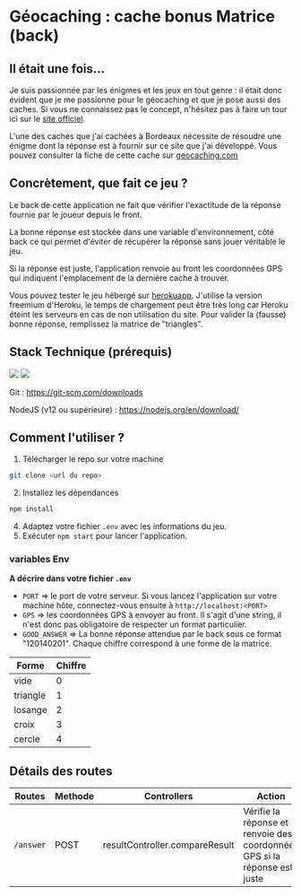 # Géocaching : cache bonus Matrice (back)

## Il était une fois... 

Je suis passionnée par les énigmes et les jeux en tout genre : il était donc évident que je me passionne pour le géocaching et que je pose aussi des caches. Si vous ne connaissez pas le concept, n'hésitez pas à faire un tour ici sur le [site officiel](https://www.geocaching.com/play).

L'une des caches que j'ai cachées à Bordeaux nécessite de résoudre une énigme dont la réponse est à fournir sur ce site que j'ai développé. Vous pouvez consulter la fiche de cette cache sur [geocaching.com](https://www.geocaching.com/geocache/GC9CEYK)

## Concrètement, que fait ce jeu ? 

Le back de cette application ne fait que vérifier l'exactitude de la réponse fournie par le joueur depuis le front. 

La bonne réponse est stockée dans une variable d'environnement, côté back ce qui permet d'éviter de récupérer la réponse sans jouer véritable le jeu. 

Si la réponse est juste, l'application renvoie au front les coordonnées GPS qui indiquent l'emplacement de la dernière cache à trouver. 

Vous pouvez tester le jeu hébergé sur [herokuapp](https://matrice-gc.herokuapp.com/). J'utilise la version freemium d'Heroku, le temps de chargement peut être très long car Heroku éteint les serveurs en cas de non utilisation du site. Pour valider la (fausse) bonne réponse, remplissez la matrice de "triangles". 

## Stack Technique (prérequis)

![](https://img.shields.io/badge/-Node.js-05122A?style=for-the-badge&logo=Node.js) 
![](https://img.shields.io/badge/-Git-05122A?style=for-the-badge&logo=Git)


Git : https://git-scm.com/downloads

NodeJS (v12 ou supérieure) : https://nodejs.org/en/download/



## Comment l'utiliser ? 

1. Télécharger le repo sur votre machine

```bash
git clone <url du repo>
```

2. Installez les dépendances

```bash
npm install 
```
4. Adaptez votre fichier `.env` avec les informations du jeu.
9. Exécuter `npm start` pour lancer l'application. 


### variables Env

**A décrire dans votre fichier `.env`**

- `PORT` => le port de votre serveur. Si vous lancez l'application sur votre machine hôte, connectez-vous ensuite à `http://localhost:<PORT>`
- `GPS` => les coordonnées GPS à envoyer au front. Il s'agit d'une string, il n'est donc pas obligatoire de respecter un format particulier.
- `GOOD_ANSWER` => La bonne réponse attendue par le back sous ce format "120140201". Chaque chiffre correspond à une forme de la matrice. 

| Forme    | Chiffre |
| -------- | ------- |
| vide     | 0       |
| triangle | 1       |
| losange  | 2       |
| croix    | 3       |
| cercle   | 4       |


## Détails des routes

| Routes    | Methode | Controllers                    | Action                                                                    |
| --------- | ------- | ------------------------------ | ------------------------------------------------------------------------- |
| `/answer` | POST    | resultController.compareResult | Vérifie la réponse et renvoie des coordonnées GPS si la réponse est juste |

